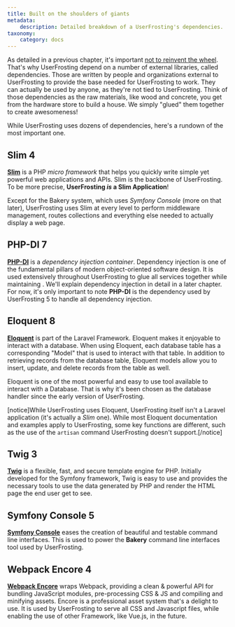 ```yaml
---
title: Built on the shoulders of giants
metadata:
    description: Detailed breakdown of a UserFrosting's dependencies.
taxonomy:
    category: docs
---
```


As detailed in a previous chapter, it's important [not to reinvent the wheel](/background/dont-reinvent-the-wheel). That's why UserFrosting depend on a number of external libraries, called dependencies. Those are written by people and organizations external to UserFrosting to provide the base needed for UserFrosting to work. They can actually be used by anyone, as they're not tied to UserFrosting. Think of those dependencies as the raw materials, like wood and concrete, you get from the hardware store to build a house. We simply "glued" them together to create awesomeness! 

While UserFrosting uses dozens of dependencies, here's a rundown of the most important one.

## Slim 4
**[Slim](https://www.slimframework.com)** is a PHP _micro framework_ that helps you quickly write simple yet powerful web applications and APIs. Slim is the backbone of UserFrosting. To be more precise, **UserFrosting _is_ a Slim Application**! 

Except for the Bakery system, which uses _Symfony Console_ (more on that later), UserFrosting uses Slim at every level to perform middleware management, routes collections and everything else needed to actually display a web page.

## PHP-DI 7
**[PHP-DI](https://php-di.org)** is a _dependency injection container_. Dependency injection is one of the fundamental pillars of modern object-oriented software design. It is used extensively throughout UserFrosting to glue all services together while maintaining . We'll explain dependency injection in detail in a later chapter. For now, it's only important to note **PHP-DI** is the dependency used by UserFrosting 5 to handle all dependency injection.

## Eloquent 8
**[Eloquent](https://laravel.com/docs/8.x/eloquent)** is part of the Laravel Framework. Eloquent makes it enjoyable to interact with a database. When using Eloquent, each database table has a corresponding "Model" that is used to interact with that table. In addition to retrieving records from the database table, Eloquent models allow you to insert, update, and delete records from the table as well.

Eloquent is one of the most powerful and easy to use tool available to interact with a Database. That is why it's been chosen as the database handler since the early version of UserFrosting.

[notice]While UserFrosting uses Eloquent, UserFrosting itself isn't a Laravel application (it's actually a _Slim_ one). While most Eloquent documentation and examples apply to UserFrosting, some key functions are different, such as the use of the `artisan` command UserFrosting doesn't support.[/notice]

## Twig 3
**[Twig](https://twig.symfony.com/doc/)** is a flexible, fast, and secure template engine for PHP. Initially developed for the Symfony framework, Twig is easy to use and provides the necessary tools to use the data generated by PHP and render the HTML page the end user get to see.

## Symfony Console 5
**[Symfony Console](https://symfony.com/doc/5.4/components/console.html)** eases the creation of beautiful and testable command line interfaces. This is used to power the **Bakery** command line interfaces tool used by UserFrosting. 

## Webpack Encore 4
**[Webpack Encore](https://symfony.com/doc/current/frontend.html)** wraps Webpack, providing a clean & powerful API for bundling JavaScript modules, pre-processing CSS & JS and compiling and minifying assets. Encore is a professional asset system that's a delight to use. It is used by UserFrosting to serve all CSS and Javascript files, while enabling the use of other Framework, like Vue.js, in the future.
